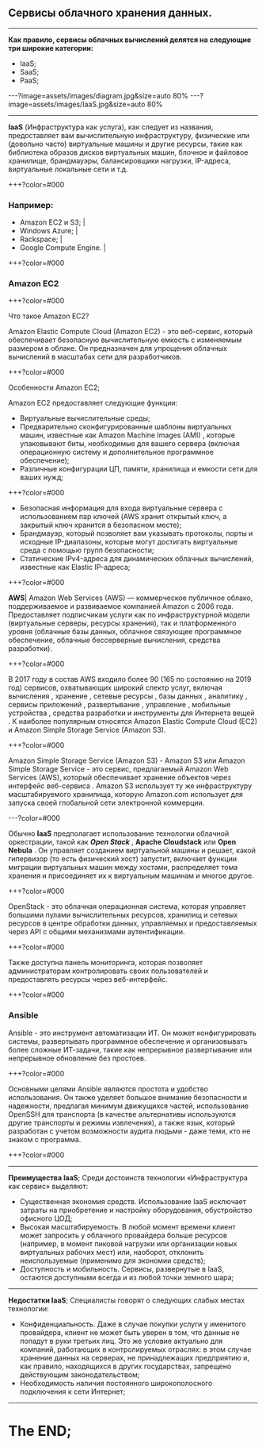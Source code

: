 
## **Cервисы облачного хранения данных.**

---

 **Как правило, сервисы облачных вычислений делятся на следующие три широкие категории:**
- IaaS;
- SaaS;
- PaaS;

---?image=assets/images/diagram.jpg&size=auto 80%
---?image=assets/images/IaaS.jpg&size=auto 80%

---

**IaaS** (Инфраструктура как услуга), как следует из названия, предоставляет вам вычислительную инфраструктуру, физические или (довольно часто) виртуальные машины и другие ресурсы, такие как библиотека образов дисков виртуальных машин, блочное и файловое хранилище, брандмауэры, балансировщики нагрузки, IP-адреса, виртуальные локальные сети и т.д.

+++?color=#000

### Например:
- Amazon EC2 и S3; |
- Windows Azure; |  
- Rackspace; | 
- Google Compute Engine. |

+++?color=#000

### Amazon EC2 

+++?color=#000

Что такое Amazon EC2?

Amazon Elastic Compute Cloud (Amazon EC2) - это веб-сервис, который обеспечивает безопасную вычислительную емкость с изменяемым размером в облаке. Он предназначен для упрощения облачных вычислений в масштабах сети для разработчиков.

+++?color=#000

Особенности Amazon EC2;

Amazon EC2 предоставляет следующие функции:
- Виртуальные вычислительные среды;
- Предварительно сконфигурированные шаблоны виртуальных машин, известные как Amazon Machine Images (AMI) , которые упаковывают биты, необходимые для вашего сервера (включая операционную систему и дополнительное программное обеспечение);
- Различные конфигурации ЦП, памяти, хранилища и емкости сети для ваших нужд;

+++?color=#000

- Безопасная информация для входа виртуальные сервера с использованием пар ключей (AWS хранит открытый ключ, а закрытый ключ хранится в безопасном месте);
- Брандмауэр, который позволяет вам указывать протоколы, порты и исходные IP-диапазоны, которые могут достигать виртуальные среда с помощью групп безопасности; 
- Статические IPv4-адреса для динамических облачных вычислений, известные как Elastic IP-адреса;

+++?color=#000

**AWS**|
Amazon Web Services (AWS) — коммерческое публичное облако, поддерживаемое и развиваемое компанией Amazon с 2006 года. Предоставляет подписчикам услуги как по инфраструктурной модели (виртуальные серверы, ресурсы хранения), так и платформенного уровня (облачные базы данных, облачное связующее программное обеспечение, облачные бессерверные вычисления, средства разработки).

+++?color=#000

В 2017 году в состав AWS входило более 90 (165 по состоянию на 2019 год) сервисов, охватывающих широкий спектр услуг, включая вычисления , хранение , сетевые ресурсы , базы данных , аналитику , сервисы приложений , развертывание , управление , мобильные устройства , средства разработки и инструменты для Интернета вещей . К наиболее популярным относятся Amazon Elastic Compute Cloud (EC2) и Amazon Simple Storage Service (Amazon S3).

+++?color=#000

Amazon Simple Storage Service (Amazon S3) - Amazon S3 или Amazon Simple Storage Service - это сервис, предлагаемый Amazon Web Services (AWS), который обеспечивает хранение объектов через интерфейс веб-сервиса .  Amazon S3 использует ту же инфраструктуру масштабируемого хранилища, которую Amazon.com использует для запуска своей глобальной сети электронной коммерции.

---?color=#000

Обычно **IaaS** предполагает использование технологии облачной оркестрации, такой как ***Open Stack*** , **Apache Cloudstack** или **Open Nebula** . Он управляет созданием виртуальной машины и решает, какой гипервизор (то есть физический хост) запустит, включает функции миграции виртуальных машин между хостами, распределяет тома хранения и присоединяет их к виртуальным машинам и многое другое.

+++?color=#000

OpenStack - это облачная операционная система, которая управляет большими пулами вычислительных ресурсов, хранилищ и сетевых ресурсов в центре обработки данных, управляемых и предоставляемых через API с общими механизмами аутентификации.

+++?color=#000

Также доступна панель мониторинга, которая позволяет администраторам контролировать своих пользователей и предоставлять ресурсы через веб-интерфейс.

+++?color=#000

### Ansible

Ansible - это инструмент автоматизации ИТ. Он может конфигурировать системы, развертывать программное обеспечение и организовывать более сложные ИТ-задачи, такие как непрерывное развертывание или непрерывное обновление без простоев.


+++?color=#000

Основными целями Ansible являются простота и удобство использования. Он также уделяет большое внимание безопасности и надежности, предлагая минимум движущихся частей, использование OpenSSH для транспорта (в качестве альтернативы используются другие транспорты и режимы извлечения), а также язык, который разработан с учетом возможности аудита людьми - даже теми, кто не знаком с программа.

+++?color=#000



---

**Преимущества IaaS**;
Среди достоинств технологии «Инфраструктура как сервис» выделяют:
- Существенная экономия средств. Использование IaaS исключает затраты на приобретение и настройку оборудования, обустройство офисного ЦОД;
- Высокая масштабируемость. В любой момент времени клиент может запросить у облачного провайдера больше ресурсов (например, в момент пиковой нагрузки или организации новых виртуальных рабочих мест) или, наоборот, отклонить неиспользуемые (применимо для экономии средств);
- Доступность и мобильность. Сервисы, развернутые в IaaS, остаются доступными всегда и из любой точки земного шара;

---

**Недостатки IaaS**;
Специалисты говорят о следующих слабых местах технологии:
- Конфиденциальность. Даже в случае покупки услуги у именитого провайдера, клиент не может быть уверен в том, что данные не попадут в руки третьих лиц. Это же условие актуально для компаний, работающих в контролируемых отраслях: в этом случае хранение данных на серверах, не принадлежащих предприятию и, как правило, находящихся в других государствах, запрещено действующим законодательством;
- Необходимость наличия постоянного широкополосного подключения к сети Интернет;

---
# The END;
